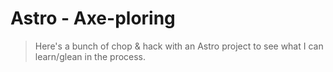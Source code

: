 # Astro - Axe-ploring

> Here's a bunch of chop & hack with an Astro project to see what I can learn/glean in the process.

